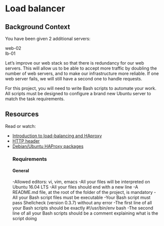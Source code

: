 <h1>Load balancer</h1>
<h2>Background Context</h2>
<p>You have been given 2 additional servers:</p>

web-02<br>
lb-01<br>
<p>Let’s improve our web stack so that there is redundancy for our web servers. This will allow us to be able to accept more traffic by doubling the number of web servers, and to make our infrastructure more reliable. If one web server fails, we will still have a second one to handle requests.</p>

<p>For this project, you will need to write Bash scripts to automate your work. All scripts must be designed to configure a brand new Ubuntu server to match the task requirements.</p>

<h2>Resources</h2>
<p>Read or watch:</p>

<ul>
<li><a href="https://www.digitalocean.com/community/tutorials/an-introduction-to-haproxy-and-load-balancing-concepts">Introduction to load-balancing and HAproxy</a></li>
<li><a href="https://www.techopedia.com/definition/27178/http-header">HTTP header</a></li>
<li><a href="https://haproxy.debian.net/">Debian/Ubuntu HAProxy packages</a></li>
<h3>Requirements</h3>
<h4>General</h4>
-Allowed editors: vi, vim, emacs
-All your files will be interpreted on Ubuntu 16.04 LTS
-All your files should end with a new line
-A README.md file, at the root of the folder of the project, is mandatory
-All your Bash script files must be executable
-Your Bash script must pass Shellcheck (version 0.3.7) without any error
-The first line of all your Bash scripts should be exactly #!/usr/bin/env bash
-The second line of all your Bash scripts should be a comment explaining what is the script doing
